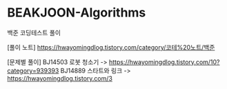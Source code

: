 # BEAKJOON-Algorithms
백준 코딩테스트 풀이

[풀이 노트]
https://hwayomingdlog.tistory.com/category/코테%20노트/백준

[문제별 풀이]
BJ14503 로봇 청소기 -> https://hwayomingdlog.tistory.com/10?category=939393
BJ14889 스타트와 링크 -> https://hwayomingdlog.tistory.com/3
